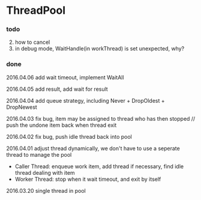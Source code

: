 ThreadPool
==========

### todo
2. how to cancel
4. in debug mode, WaitHandle(in workThread) is set unexpected, why?

### done
2016.04.06 add wait timeout, implement WaitAll

2016.04.05 add result, add wait for result

2016.04.04 add queue strategy, including Never + DropOldest + DropNewest

2016.04.03 fix bug, item may be assigned to thread who has then stopped // push the undone item back when thread exit

2016.04.02 fix bug, push idle thread back into pool

2016.04.01 adjust thread dynamically, we don't have to use a seperate thread to manage the pool

- Caller Thread: enqueue work item, add thread if necessary, find idle thread dealing with item
- Worker Thread: stop when it wait timeout, and exit by itself

2016.03.20 single thread in pool